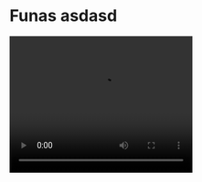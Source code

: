 # Funas asdasd

<video width="320" height="240" controles>
<source src="video.mov" type="video/mp4">
</vídeo>

<iframe width="560" height="315" src="https://www.youtube.com/embed/rgAtmnixO0Y" title="YouTube video player" frameborder="0" allow="accelerometer; autoplay; clipboard-write; encrypted-media; gyroscope; picture-in-picture; web-share" allowfullscreen></iframe>
